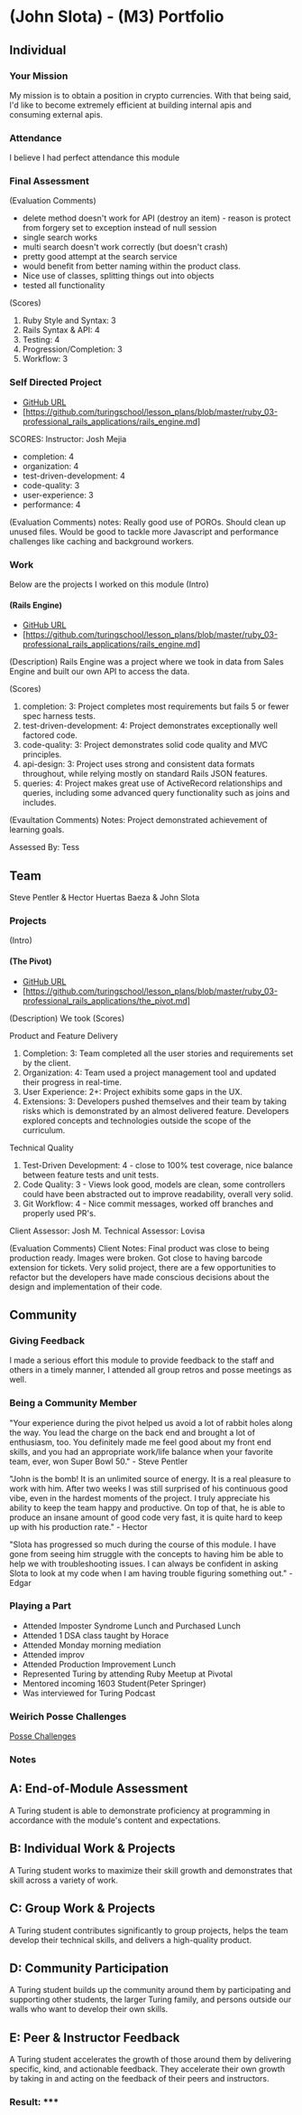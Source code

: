 # (John Slota) - (M3) Portfolio

## Individual

### Your Mission

My mission is to obtain a position in crypto currencies. With that being said, I'd like to become extremely efficient at building internal apis and consuming external apis.

### Attendance
I believe I had perfect attendance this module

### Final Assessment
(Evaluation Comments)
* delete method doesn't work for API (destroy an item) - reason is protect from forgery set to exception instead of null session
* single search works
* multi search doesn't work correctly (but doesn't crash)
* pretty good attempt at the search service
* would benefit from better naming within the product class.
* Nice use of classes, splitting things out into objects
* tested all functionality

(Scores)
1. Ruby Style and Syntax: 3
2. Rails Syntax & API: 4
3. Testing: 4
4. Progression/Completion: 3
5. Workflow: 3

### Self Directed Project
* [GitHub URL](htttps://github.com/slotaj/legislators)
* [https://github.com/turingschool/lesson_plans/blob/master/ruby_03-professional_rails_applications/rails_engine.md]

SCORES:
Instructor: Josh Mejia
*  completion: 4
*  organization: 4
*  test-driven-development: 4
*  code-quality: 3
*  user-experience: 3
*  performance: 4  

(Evaluation Comments)
notes: Really good use of POROs. Should clean up unused files. Would be good to tackle more Javascript and performance challenges like caching and background workers.


### Work
Below are the projects I worked on this module
(Intro)

#### (Rails Engine)
* [GitHub URL](https://github.com/slotaj/rals-engine)
* [https://github.com/turingschool/lesson_plans/blob/master/ruby_03-professional_rails_applications/rails_engine.md]

(Description)
Rails Engine was a project where we took in data from Sales Engine and built our own API to access the data.

(Scores)
  1. completion: 3: Project completes most requirements but fails 5 or fewer spec harness tests.
  2. test-driven-development: 4: Project demonstrates exceptionally well factored code.
  3. code-quality: 3: Project demonstrates solid code quality and MVC principles.
  4. api-design: 3: Project uses strong and consistent data formats throughout, while relying mostly on standard Rails JSON features.
  5. queries: 4: Project makes great use of ActiveRecord relationships and queries, including some advanced query functionality such as joins and includes.

(Evaultation Comments)
Notes: Project demonstrated achievement of learning goals.

Assessed By: Tess


## Team

Steve Pentler & Hector Huertas Baeza & John Slota

### Projects

(Intro)

#### (The Pivot)

* [GitHub URL](https://github.com/slotaj/the_pivot)
* [https://github.com/turingschool/lesson_plans/blob/master/ruby_03-professional_rails_applications/the_pivot.md]

(Description)
We took
(Scores)

Product and Feature Delivery
  1. Completion: 3: Team completed all the user stories and requirements set by the client.
  2. Organization: 4: Team used a project management tool and updated their progress in real-time.
  3. User Experience: 2+: Project exhibits some gaps in the UX.
  4. Extensions: 3: Developers pushed themselves and their team by taking risks which is demonstrated by an           almost delivered feature. Developers explored concepts and technologies outside the scope of the      curriculum.

Technical Quality
  1. Test-Driven Development: 4 - close to 100% test coverage, nice balance between feature tests and unit tests.
  2. Code Quality: 3 - Views look good, models are clean, some controllers could have been abstracted out to improve readability, overall very solid.
  3. Git Workflow: 4 - Nice commit messages, worked off branches and properly used PR's.

  Client Assessor: Josh M. Technical Assessor: Lovisa

(Evaluation Comments)
Client Notes: Final product was close to being production ready. Images were broken. Got close to having barcode extension for tickets. Very solid project, there are a few opportunities to refactor but the developers have made conscious decisions about the design and implementation of their code.

## Community

### Giving Feedback

I made a serious effort this module to provide feedback to the staff and others in a timely manner, I attended all group retros and posse meetings as well.

### Being a Community Member

"Your experience during the pivot helped us avoid a lot of rabbit holes along the way. You lead the charge on the back end and brought a lot of enthusiasm, too. You definitely made me feel good about my front end skills, and you had an appropriate work/life  balance when your favorite team, ever, won Super Bowl 50." - Steve Pentler

"John is the bomb! It is an unlimited source of energy. It is a real pleasure to work with him. After two weeks I was still surprised of his continuous good vibe, even in the hardest moments of the project. I truly appreciate his ability to keep the team happy and productive. On top of that, he is able to produce an insane amount of good code very fast, it is quite hard to keep up with his production rate." - Hector

"Slota has progressed so much during the course of this module. I have gone from seeing him struggle with the concepts to having him be able to help we with troubleshooting issues. I can always be confident in asking Slota to look at my code when I am having trouble figuring something out." - Edgar

### Playing a Part

- Attended Imposter Syndrome Lunch and Purchased Lunch
- Attended 1 DSA class taught by Horace
- Attended Monday morning mediation
- Attended improv
- Attended Production Improvement Lunch
- Represented Turing by attending Ruby Meetup at Pivotal
- Mentored incoming 1603 Student(Peter Springer)
- Was interviewed for Turing Podcast

### Weirich Posse Challenges
[Posse Challenges]("https://github.com/julsfelic/weirich_posse_challenges.git")

### Notes

## A: End-of-Module Assessment

A Turing student is able to demonstrate proficiency at programming in accordance
with the module's content and expectations.

## B: Individual Work & Projects

A Turing student works to maximize their skill growth and demonstrates
that skill across a variety of work.

## C: Group Work & Projects

A Turing student contributes significantly to group projects, helps the team
develop their technical skills, and delivers a high-quality product.

## D: Community Participation

A Turing student builds up the community around them by participating and
supporting other students, the larger Turing family, and persons outside our
walls who want to develop their own skills.

## E: Peer & Instructor Feedback

A Turing student accelerates the growth of those around
them by delivering specific, kind, and actionable feedback. They accelerate their
own growth by taking in and acting on the feedback of their peers and instructors.

### Result: ***
